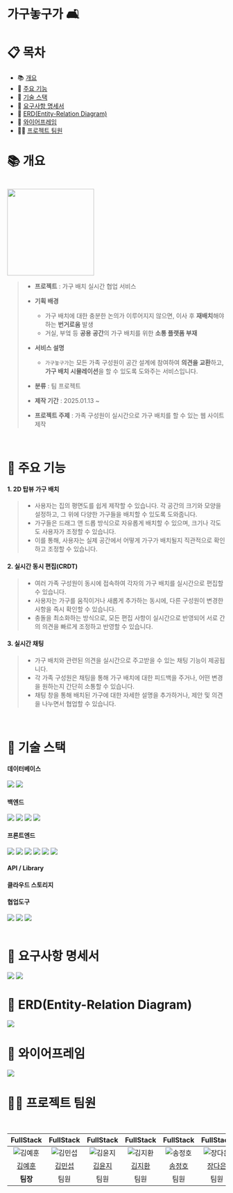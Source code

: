 # 가구놓구가 🛋️
# :clipboard: 목차

- :books: <a href="#outline">개요</a>
- 📌 <a href="#function">주요 기능</a>
- :wrench: <a href="#tech">기술 스택</a>
- 📝 <a href="#specification">요구사항 명세서</a>
- 💭 <a href="#erd">ERD(Entity-Relation Diagram)</a>
- 🎨 <a href="#frame">와이어프레임</a>
- 💁‍♂️ <a href="#team">프로젝트 팀원</a>
  

# :books: <a name="outline">개요</a>
<br/>
<img src="https://github.com/user-attachments/assets/09a0d908-bce8-4b56-9e88-b798a466525d" width=200/>

> - **프로젝트** : 가구 배치 실시간 협업 서비스
>
> - **기획 배경**
>   - 가구 배치에 대한 충분한 논의가 이루어지지 않으면, 이사 후 **재배치**해야 하는 **번거로움** 발생
>   - 거실, 부엌 등 **공용 공간**의 가구 배치를 위한 **소통 플랫폼 부재**
> - **서비스 설명**
>   - `가구놓구가`는 모든 가족 구성원이 공간 설계에 참여하여 **의견을 교환**하고, **가구 배치 시뮬레이션**을 할 수 있도록 도와주는 서비스입니다.
>    
> - **분류** : 팀 프로젝트
>
> - **제작 기간** : 2025.01.13 ~ 
>
> - **프로젝트 주제** : 가족 구성원이 실시간으로 가구 배치를 할 수 있는 웹 사이트 제작

<br/>

# 📌 <a name="function">주요 기능</a>
<h4>1. 2D 탑뷰 가구 배치</h4>

> - 사용자는 집의 평면도를 쉽게 제작할 수 있습니다. 각 공간의 크기와 모양을 설정하고, 그 위에 다양한 가구들을 배치할 수 있도록 도와줍니다.
> - 가구들은 드래그 앤 드롭 방식으로 자유롭게 배치할 수 있으며, 크기나 각도도 사용자가 조정할 수 있습니다.
> - 이를 통해, 사용자는 실제 공간에서 어떻게 가구가 배치될지 직관적으로 확인하고 조정할 수 있습니다.
<h4>2. 실시간 동시 편집(CRDT)</h4>

> - 여러 가족 구성원이 동시에 접속하여 각자의 가구 배치를 실시간으로 편집할 수 있습니다.
> - 사용자는 가구를 움직이거나 새롭게 추가하는 동시에, 다른 구성원이 변경한 사항을 즉시 확인할 수 있습니다.
> - 충돌을 최소화하는 방식으로, 모든 편집 사항이 실시간으로 반영되어 서로 간의 의견을 빠르게 조정하고 반영할 수 있습니다.
<h4>3. 실시간 채팅</h4>

> - 가구 배치와 관련된 의견을 실시간으로 주고받을 수 있는 채팅 기능이 제공됩니다.
> - 각 가족 구성원은 채팅을 통해 가구 배치에 대한 피드백을 주거나, 어떤 변경을 원하는지 간단히 소통할 수 있습니다.
> - 채팅 창을 통해 배치된 가구에 대한 자세한 설명을 추가하거나, 제안 및 의견을 나누면서 협업할 수 있습니다.
<br/>

# :wrench: <a name="tech">기술 스택</a>
<h4>데이터베이스</h4>
<div align="left">
   <img src="https://img.shields.io/badge/mysql-4479A1?style=for-the-badge&logo=mysql&logoColor=white">
   <img src="https://img.shields.io/badge/Redis-DC382D?style=for-the-badge&logo=redis&logoColor=white" />
</div> 
<h4>백엔드</h4>
<div align="left">
    <img src="https://img.shields.io/badge/JAVA-007396?style=for-the-badge&logo=Java&logoColor=white"/>
     <img src="https://img.shields.io/badge/Spring Boot-6DB33F?style=for-the-badge&logo=springboot&logoColor=white" />
    <img src="https://img.shields.io/badge/Spring Security-6DB33F?style=for-the-badge&logo=springsecurity&logoColor=white" />
    <img src="https://img.shields.io/badge/MyBatis-232F3E?style=for-the-badge&logo=mybatis&logoColor=white" />
</div>
</div> 
<h4>프론트엔드</h4>
<div align="left">
  <img src="https://img.shields.io/badge/vue.js-4FC08D?style=for-the-badge&logo=vuedotjs&logoColor=white">
   <img src="https://img.shields.io/badge/HTML5-E34F26?style=for-the-badge&logo=HTML5&logoColor=white"/>
   <img src="https://img.shields.io/badge/CSS3-1572B6?style=for-the-badge&logo=CSS3&logoColor=white"/>
     <img src="https://img.shields.io/badge/JAVASCRIPT-F7DF1E?style=for-the-badge&logo=javascript&logoColor=white"/>
   <img src="https://img.shields.io/badge/bootstrap-7952B3?style=for-the-badge&logo=bootstrap&logoColor=white" />
     <img src="https://img.shields.io/badge/Axios-5A29E4?style=for-the-badge&logo=axios&logoColor=white">
</div>
<h4>API / Library</h4>

</div>
<h4>클라우드 스토리지</h4>

<h4>협업도구</h4>
<div align="left">
<img src="https://img.shields.io/badge/gitlab-FC6D26?style=for-the-badge&logo=gitlab&logoColor=white" />
<img src="https://img.shields.io/badge/Jira-0052CC?style=for-the-badge&logo=jirasoftware&logoColor=white" />
<img src="https://img.shields.io/badge/Notion-000000?style=for-the-badge&logo=Notion&logoColor=white" />

</div><br/>

# 📝 <a name="specification">요구사항 명세서</a>
<img src="https://github.com/user-attachments/assets/d4ee0a9c-df67-4d82-a8aa-bc84570cbff7"/>
<img src="https://github.com/user-attachments/assets/138ba78b-1382-4de0-8070-bd6296438460"/>
<br/>

# 💭 <a name="erd">ERD(Entity-Relation Diagram)</a>
<img src="https://github.com/user-attachments/assets/03b8d907-856f-4ecb-8ed4-66d718c11969"/>
<br/>

# 🎨 <a name="frame">와이어프레임</a>
<img src="https://github.com/user-attachments/assets/004adcef-ff3e-4ba3-a2c7-cfa7055f8d8b"/>

<br/>

# 💁‍♂️ <a name="team"> 프로젝트 팀원</a>
<div><br/>

|FullStack|FullStack|FullStack|FullStack|FullStack|FullStack|
|:---:|:---:|:---:|:---:|:---:|:---:|
| ![김예훈](https://github.com/user-attachments/assets/a3735474-3043-4f18-98b9-f97e77589522)| ![김민섭](https://github.com/user-attachments/assets/912a808c-b6e2-4f22-b0bd-124722e4b4d6)| ![김윤지](https://github.com/user-attachments/assets/583ab5ef-07a9-4ed6-88cc-e2fd716b4a08)| ![김지환](https://github.com/user-attachments/assets/0a4f1ed8-13fc-4769-9660-5a6bac571fb1)| ![송정호](https://github.com/user-attachments/assets/3bc00b58-28f6-427d-b3a1-e349d1a0a631)| ![장다은](https://github.com/user-attachments/assets/038d3b84-0757-48ba-935e-85bbec9573f6) |
|[김예훈](https://github.com/yhkimox)|[김민섭](https://github.com/TrexVsTank)|[김윤지](https://github.com/ximvamom)|[김지환](https://github.com/gits79)|[송정호](https://github.com/yhkimox)|[장다은](https://github.com/boriaegi)|
|**팀장**|팀원|팀원|팀원|팀원|팀원|

</div><br/>
